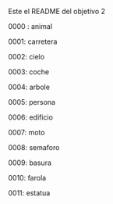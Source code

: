 Este el README del objetivo 2

0000 : animal

0001: carretera

0002: cielo

0003: coche

0004: arbole

0005: persona

0006: edificio

0007: moto

0008: semaforo

0009: basura

0010: farola

0011: estatua
